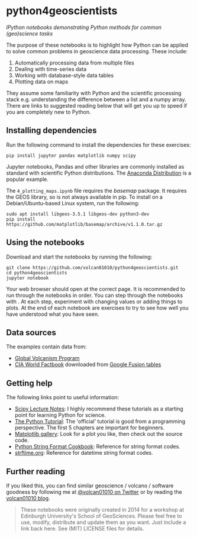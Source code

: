 # python4geoscientists

*IPython notebooks demonstrating Python methods for common (geo)science tasks*

The purpose of these notebooks is to highlight how Python can be applied to
solve common problems in geoscience data processing.  These include:

1.  Automatically processing data from multiple files
2.  Dealing with time-series data
3.  Working with database-style data tables
4.  Plotting data on maps

They assume some familiarity with Python and the scientific processing stack
e.g. understanding the difference between a list and a numpy array.  There are
links to suggested reading below that will get you up to speed if you are
completely new to Python.


## Installing dependencies

Run the following command to install the dependencies for these exercises:

```
pip install jupyter pandas matplotlib numpy scipy
```

Jupyter notebooks, Pandas and other libraries are commonly installed as standard with scientific Python distributions.  The [Anaconda Distribution](https://www.anaconda.com/download/) is a popular example.  

The `4_plotting_maps.ipynb` file requires the _basemap_ package.  It requires the GEOS library, so is not always available in pip.  To install on a Debian/Ubuntu-based Linux system, run the following:

```
sudo apt install libgeos-3.5.1 libgeos-dev python3-dev
pip install https://github.com/matplotlib/basemap/archive/v1.1.0.tar.gz
```

## Using the notebooks

Download and start the notebooks by running the following:

```
git clone https://github.com/volcan01010/python4geoscientists.git
cd python4geoscientists
jupyter notebook
```

Your web browser should open at the correct page.  It is recommended to run through the notebooks in order.  You can step through the notebooks with <ctrl-enter>.  At each step, experiment with changing values or adding things to plots.  At the end of each notebook are exercises to try to see how well you have understood what you have seen.


## Data sources

The examples contain data from:
+  [Global Volcanism Program](http://www.volcano.si.edu/list_volcano_holocene.cfm)
+  [CIA World Factbook](https://www.cia.gov/library/publications/the-world-factbook/) downloaded from [Google Fusion tables](https://www.google.com/fusiontables/DataSource?snapid=134490) 


## Getting help

The following links point to useful information:

+    [Scipy Lecture Notes](http://www.scipy-lectures.org/): I highly recommend these tutorials as a starting point for learning Python for science.
+    [The Python Tutorial](http://docs.python.org/3/tutorial/): The 'official' tutorial is good from a programming perspective.  The first 5 chapters are important for beginners.
+    [Matplotlib gallery](http://matplotlib.org/gallery.html): Look for a plot you like, then check out the source code.
+    [Python String Format Cookbook](https://mkaz.com/2012/10/10/python-string-format/): Reference for string format codes.
+    [strftime.org](http://strftime.org): Reference for datetime string format codes.


## Further reading

If you liked this, you can find similar geoscience / volcano / software
goodness by following me at [@volcan01010 on
Twitter](https://www.twitter.com/volcan01010) or by reading the [volcan01010
blog](http://all-geo.org/volcan01010).

> These notebooks were originally created in 2014 for a workshop at Edinburgh
> University's School of GeoSciences.  Please feel free to use, modify,
> distribute and update them as you want.  Just include a link back here.  See
> (MIT) LICENSE files for details.
